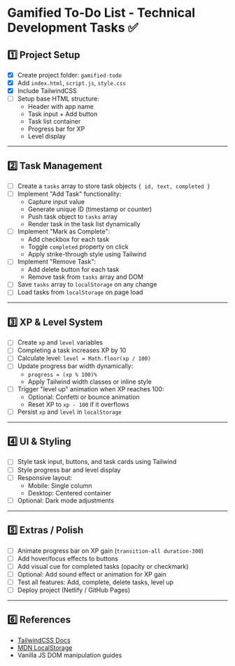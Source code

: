 # Gamified To-Do List - Technical Development Tasks ✅

## 1️⃣ Project Setup

- [x] Create project folder: `gamified-todo`
- [x] Add `index.html`, `script.js`, `style.css`
- [x] Include TailwindCSS
- [ ] Setup base HTML structure:
  - Header with app name
  - Task input + Add button
  - Task list container
  - Progress bar for XP
  - Level display

---

## 2️⃣ Task Management

- [ ] Create a `tasks` array to store task objects `{ id, text, completed }`
- [ ] Implement "Add Task" functionality:
  - Capture input value
  - Generate unique ID (timestamp or counter)
  - Push task object to `tasks` array
  - Render task in the task list dynamically
- [ ] Implement "Mark as Complete":
  - Add checkbox for each task
  - Toggle `completed` property on click
  - Apply strike-through style using Tailwind
- [ ] Implement "Remove Task":
  - Add delete button for each task
  - Remove task from `tasks` array and DOM
- [ ] Save `tasks` array to `localStorage` on any change
- [ ] Load tasks from `localStorage` on page load

---

## 3️⃣ XP & Level System

- [ ] Create `xp` and `level` variables
- [ ] Completing a task increases XP by 10
- [ ] Calculate level: `level = Math.floor(xp / 100)`
- [ ] Update progress bar width dynamically:
  - `progress = (xp % 100)%`
  - Apply Tailwind width classes or inline style
- [ ] Trigger "level up" animation when XP reaches 100:
  - Optional: Confetti or bounce animation
  - Reset XP to `xp - 100` if it overflows
- [ ] Persist `xp` and `level` in `localStorage`

---

## 4️⃣ UI & Styling

- [ ] Style task input, buttons, and task cards using Tailwind
- [ ] Style progress bar and level display
- [ ] Responsive layout:
  - Mobile: Single column
  - Desktop: Centered container
- [ ] Optional: Dark mode adjustments

---

## 5️⃣ Extras / Polish

- [ ] Animate progress bar on XP gain (`transition-all duration-300`)
- [ ] Add hover/focus effects to buttons
- [ ] Add visual cue for completed tasks (opacity or checkmark)
- [ ] Optional: Add sound effect or animation for XP gain
- [ ] Test all features: Add, complete, delete tasks, level up
- [ ] Deploy project (Netlify / GitHub Pages)

---

## 6️⃣ References

- [TailwindCSS Docs](https://tailwindcss.com/docs)
- [MDN LocalStorage](https://developer.mozilla.org/en-US/docs/Web/API/Window/localStorage)
- Vanilla JS DOM manipulation guides
